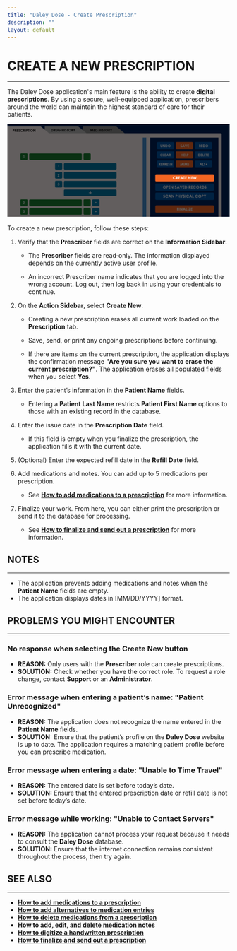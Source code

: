 ```yaml
---
title: "Daley Dose - Create Prescription"
description: ""
layout: default
---
```


# **CREATE A NEW PRESCRIPTION**
---
The Daley Dose application's main feature is the ability to create **digital prescriptions**. By using a secure, well-equipped application, prescribers around the world can maintain the highest standard of care for their patients.

![Daley Dose user interface create new](/assets/images/daley-dose-home-window-parts-create-new.png)

To create a new prescription, follow these steps:

1. Verify that the **Prescriber** fields are correct on the **Information Sidebar**.  

   - The **Prescriber** fields are read‑only. The information displayed depends on the currently active user profile.

   - An incorrect Prescriber name indicates that you are logged into the wrong account. Log out, then log back in using your credentials to continue.  
   
2. On the **Action Sidebar**, select **Create New**.  

   - Creating a new prescription erases all current work loaded on the **Prescription** tab.

   - Save, send, or print any ongoing prescriptions before continuing.

   - If there are items on the current prescription, the application displays the confirmation message **"Are you sure you want to erase the current prescription?"**. The application erases all populated fields when you select **Yes**.  
   
3. Enter the patient’s information in the **Patient Name** fields.  

   - Entering a **Patient Last Name** restricts **Patient First Name** options to those with an existing record in the database.  
   
4. Enter the issue date in the **Prescription Date** field.  

   - If this field is empty when you finalize the prescription, the application fills it with the current date.  
   
5. (Optional) Enter the expected refill date in the **Refill Date** field.  
   
6. Add medications and notes. You can add up to 5 medications per prescription.  

   - See [**How to add medications to a prescription**](/daleydose/prescription-add-meds) for more information.  
   
7. Finalize your work. From here, you can either print the prescription or send it to the database for processing.  

   - See [**How to finalize and send out a prescription**](/daleydose/prescription-finalize) for more information.  

## **NOTES**
---
-  The application prevents adding medications and notes when the **Patient Name** fields are empty.
-  The application displays dates in [MM/DD/YYYY] format.

## **PROBLEMS YOU MIGHT ENCOUNTER**
---

### No response when selecting the **Create New** button  
- **REASON:** Only users with the **Prescriber** role can create prescriptions.  
- **SOLUTION:** Check whether you have the correct role. To request a role change, contact **Support** or an **Administrator**.

### Error message when entering a patient’s name: **"Patient Unrecognized"**  
- **REASON:** The application does not recognize the name entered in the **Patient Name** fields.  
- **SOLUTION:** Ensure that the patient’s profile on the **Daley Dose** website is up to date. The application requires a matching patient profile before you can prescribe medication.

### Error message when entering a date: **"Unable to Time Travel"**  
- **REASON:** The entered date is set before today’s date.  
- **SOLUTION:** Ensure that the entered prescription date or refill date is not set before today’s date.

### Error message while working: **"Unable to Contact Servers"**  
- **REASON:** The application cannot process your request because it needs to consult the **Daley Dose** database.  
- **SOLUTION:** Ensure that the internet connection remains consistent throughout the process, then try again.

## **SEE ALSO**
---
- [**How to add medications to a prescription**](/daleydose/prescription-add-meds)
- [**How to add alternatives to medication entries**](/daleydose/prescription-add-alts)  
- [**How to delete medications from a prescription**](/daleydose/prescription-delete-meds) 
- [**How to add, edit, and delete medication notes**](/daleydose/prescription-manage)  
- [**How to digitize a handwritten prescription**](/daleydose/prescription-digitize)
- [**How to finalize and send out a prescription**](/daleydose/prescription-finalize)
